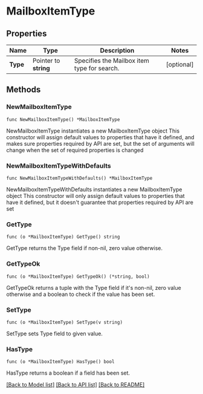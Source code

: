 # MailboxItemType

## Properties

Name | Type | Description | Notes
------------ | ------------- | ------------- | -------------
**Type** | Pointer to **string** | Specifies the Mailbox item type for search. | [optional] 

## Methods

### NewMailboxItemType

`func NewMailboxItemType() *MailboxItemType`

NewMailboxItemType instantiates a new MailboxItemType object
This constructor will assign default values to properties that have it defined,
and makes sure properties required by API are set, but the set of arguments
will change when the set of required properties is changed

### NewMailboxItemTypeWithDefaults

`func NewMailboxItemTypeWithDefaults() *MailboxItemType`

NewMailboxItemTypeWithDefaults instantiates a new MailboxItemType object
This constructor will only assign default values to properties that have it defined,
but it doesn't guarantee that properties required by API are set

### GetType

`func (o *MailboxItemType) GetType() string`

GetType returns the Type field if non-nil, zero value otherwise.

### GetTypeOk

`func (o *MailboxItemType) GetTypeOk() (*string, bool)`

GetTypeOk returns a tuple with the Type field if it's non-nil, zero value otherwise
and a boolean to check if the value has been set.

### SetType

`func (o *MailboxItemType) SetType(v string)`

SetType sets Type field to given value.

### HasType

`func (o *MailboxItemType) HasType() bool`

HasType returns a boolean if a field has been set.


[[Back to Model list]](../README.md#documentation-for-models) [[Back to API list]](../README.md#documentation-for-api-endpoints) [[Back to README]](../README.md)


